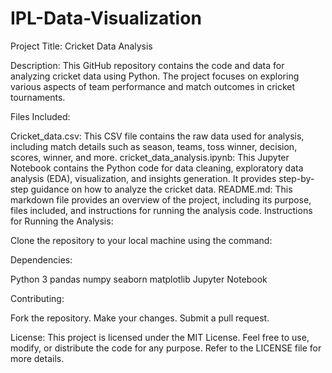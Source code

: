 # IPL-Data-Visualization


Project Title: Cricket Data Analysis

Description:
This GitHub repository contains the code and data for analyzing cricket data using Python. The project focuses on exploring various aspects of team performance and match outcomes in cricket tournaments.

Files Included:

Cricket_data.csv: This CSV file contains the raw data used for analysis, including match details such as season, teams, toss winner, decision, scores, winner, and more.
cricket_data_analysis.ipynb: This Jupyter Notebook contains the Python code for data cleaning, exploratory data analysis (EDA), visualization, and insights generation. It provides step-by-step guidance on how to analyze the cricket data.
README.md: This markdown file provides an overview of the project, including its purpose, files included, and instructions for running the analysis code.
Instructions for Running the Analysis:

Clone the repository to your local machine using the command:

Dependencies:

Python 3
pandas
numpy
seaborn
matplotlib
Jupyter Notebook

Contributing:

Fork the repository.
Make your changes.
Submit a pull request.

License:
This project is licensed under the MIT License. Feel free to use, modify, or distribute the code for any purpose. Refer to the LICENSE file for more details.

